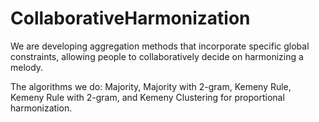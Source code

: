 # CollaborativeHarmonization
We are developing aggregation methods that incorporate specific global constraints, allowing people to collaboratively decide on harmonizing a melody. 

The algorithms we do:
Majority, Majority with 2-gram, Kemeny Rule, Kemeny Rule with 2-gram, and Kemeny Clustering for proportional harmonization.
